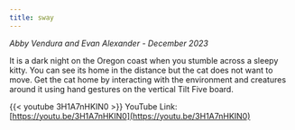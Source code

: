 ```yaml
---
title: sway
---
```

*Abby Vendura and Evan Alexander - December 2023*

It is a dark night on the Oregon coast when you stumble across a sleepy kitty. You can see its home in the distance but the cat does not want to move. Get the cat home by interacting with the environment and creatures around it using hand gestures on the vertical Tilt Five board.

{{< youtube 3H1A7nHKIN0 >}}
YouTube Link: [https://youtu.be/3H1A7nHKIN0](https://youtu.be/3H1A7nHKIN0)